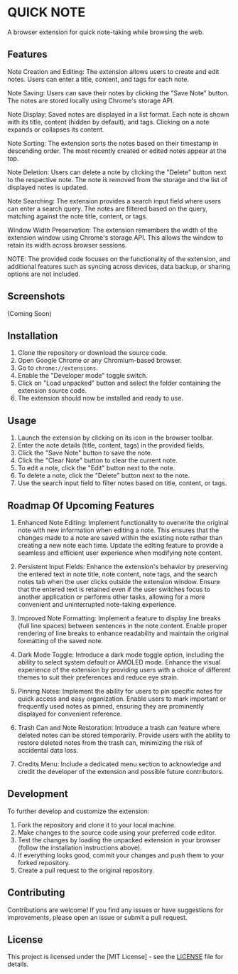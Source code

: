 # QUICK NOTE 

A browser extension for quick note-taking while browsing the web.

## Features

Note Creation and Editing: The extension allows users to create and edit   notes. Users can enter a title, content, and tags for each note.

Note Saving: Users can save their notes by clicking the "Save Note"   button. The notes are stored locally using Chrome's storage API.

Note Display: Saved notes are displayed in a list format. Each note is shown with its title, content (hidden by default), and tags. Clicking on a note expands or collapses its content.

Note Sorting: The extension sorts the notes based on their timestamp in descending order. The most recently created or edited notes appear at the top.

Note Deletion: Users can delete a note by clicking the "Delete" button next to the respective note. The note is removed from the storage and the list of displayed notes is updated.

Note Searching: The extension provides a search input field where users can enter a search query. The notes are filtered based on the query, matching against the note title, content, or tags.

Window Width Preservation: The extension remembers the width of the extension window using Chrome's storage API. This allows the window to retain its width across browser sessions.

NOTE: 
The provided code focuses on the functionality of the extension, and additional features such as syncing across devices, data backup, or sharing options are not included.

## Screenshots

(Coming Soon)

## Installation

1. Clone the repository or download the source code.
2. Open Google Chrome or any Chromium-based browser.
3. Go to `chrome://extensions`.
4. Enable the "Developer mode" toggle switch.
5. Click on "Load unpacked" button and select the folder containing the extension source code.
6. The extension should now be installed and ready to use.

## Usage

1. Launch the extension by clicking on its icon in the browser toolbar.
2. Enter the note details (title, content, tags) in the provided fields.
3. Click the "Save Note" button to save the note.
4. Click the "Clear Note" button to clear the current note.
5. To edit a note, click the "Edit" button next to the note.
6. To delete a note, click the "Delete" button next to the note.
7. Use the search input field to filter notes based on title, content, or tags.

## Roadmap Of Upcoming Features

1. Enhanced Note Editing:
Implement functionality to overwrite the original note with new information when editing a note. This ensures that the changes made to a note are saved within the existing note rather than creating a new note each time.
Update the editing feature to provide a seamless and efficient user experience when modifying note content.

2. Persistent Input Fields:
Enhance the extension's behavior by preserving the entered text in note title, note content, note tags, and the search notes tab when the user clicks outside the extension window.
Ensure that the entered text is retained even if the user switches focus to another application or performs other tasks, allowing for a more convenient and uninterrupted note-taking experience.

3. Improved Note Formatting:
Implement a feature to display line breaks (full line spaces) between sentences in the note content.
Enable proper rendering of line breaks to enhance readability and maintain the original formatting of the saved note.

4. Dark Mode Toggle:
Introduce a dark mode toggle option, including the ability to select system default or AMOLED mode.
Enhance the visual experience of the extension by providing users with a choice of different themes to suit their preferences and reduce eye strain.

5. Pinning Notes:
Implement the ability for users to pin specific notes for quick access and easy organization.
Enable users to mark important or frequently used notes as pinned, ensuring they are prominently displayed for convenient reference.

6. Trash Can and Note Restoration:
Introduce a trash can feature where deleted notes can be stored temporarily.
Provide users with the ability to restore deleted notes from the trash can, minimizing the risk of accidental data loss.

7. Credits Menu:
Include a dedicated menu section to acknowledge and credit the developer of the extension and possible future contributors.

## Development

To further develop and customize the extension:

1. Fork the repository and clone it to your local machine.
2. Make changes to the source code using your preferred code editor.
3. Test the changes by loading the unpacked extension in your browser (follow the installation instructions above).
4. If everything looks good, commit your changes and push them to your forked repository.
5. Create a pull request to the original repository.

## Contributing

Contributions are welcome! If you find any issues or have suggestions for improvements, please open an issue or submit a pull request.

## License

This project is licensed under the [MIT License] - see the [LICENSE](LICENSE) file for details.

